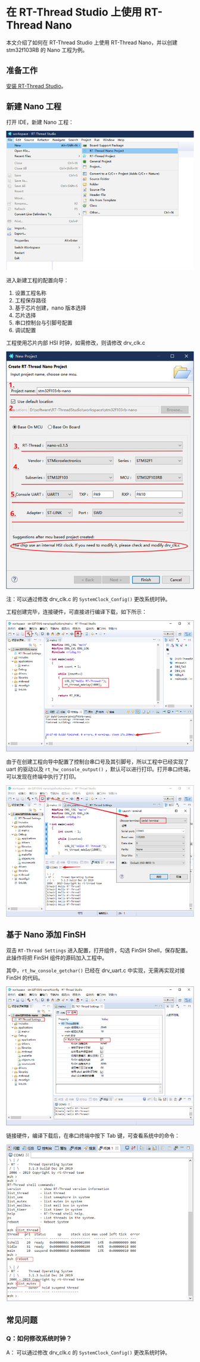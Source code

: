 # 在 RT-Thread Studio 上使用 RT-Thread Nano

本文介绍了如何在 RT-Thread Studio 上使用 RT-Thread Nano，并以创建 stm32f103RB 的 Nano 工程为例。

## 准备工作

[安装 RT-Thread Studio](https://www.rt-thread.org/studio.html)。

## 新建 Nano 工程

打开 IDE，新建 Nano 工程：

![新建 Nano 项目](figures/creat-proj.png)

进入新建工程的配置向导：

1. 设置工程名称
2. 工程保存路径
3. 基于芯片创建，nano 版本选择
4. 芯片选择
5. 串口控制台与引脚号配置
6. 调试配置

工程使用芯片内部 HSI 时钟，如需修改，则请修改 drv_clk.c

![配置](figures/proj-guide.png)

注：可以通过修改 drv_clk.c 的 `SystemClock_Config()` 更改系统时钟。

工程创建完毕，连接硬件，可直接进行编译下载，如下所示：

![编译下载](figures/nano-proj.png)

由于在创建工程向导中配置了控制台串口号及其引脚号，所以工程中已经实现了 uart 的驱动以及 `rt_hw_console_output()` ，默认可以进行打印。打开串口终端，可以发现在终端中执行了打印。

![打印](figures/rt_kprintf.png)

## 基于 Nano 添加 FinSH

双击 `RT-Thread Settings` 进入配置，打开组件，勾选 FinSH Shell，保存配置。此操作将把 FinSH 组件的源码加入工程中。

其中，`rt_hw_console_getchar()` 已经在 drv_uart.c 中实现，无需再实现对接 FinSH 的代码。

![添加 FinSH](figures/finsh-config.png)

链接硬件，编译下载后，在串口终端中按下 Tab 键，可查看系统中的命令：

![查看与使用命令](figures/finsh.png)

## 常见问题

### Q：如何修改系统时钟？

A： 可以通过修改 drv_clk.c 的 `SystemClock_Config()` 更改系统时钟。
